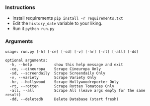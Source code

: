 ### Instructions

-   Install requirements `pip install -r requirements.txt`
-   Edit the `history_date` variable to your liking.
-   Run it `python run.py`

### Arguments

    usage: run.py [-h] [-ce] [-sd] [-v] [-hr] [-rt] [-all] [-dd]

    optional arguments:
      -h, --help          show this help message and exit
      -ce, --cineuropa    Scrape Cineuropa Only
      -sd, --screendaily  Scrape Screendaily Only
      -v, --variety       Scrape Variety Only
      -hr, --hollywood    Scrape Hollywoodreporter Only
      -rt, --rotten       Scrape Rotten Tomatoes Only
      -all, --all         Scrape All (leave args empty for the same result)
      -dd, --deletedb     Delete Database (start fresh)


